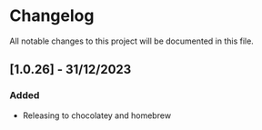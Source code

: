# Changelog

All notable changes to this project will be documented in this file.

## [1.0.26] - 31/12/2023

### Added
- Releasing to chocolatey and homebrew


